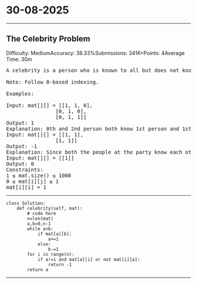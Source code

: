 # 30-08-2025
---
## The Celebrity Problem
Difficulty: MediumAccuracy: 38.33%Submissions: 341K+Points: 4Average Time: 30m
<pre>
A celebrity is a person who is known to all but does not know anyone at a party. A party is being organized by some people. A square matrix mat[][] of size n*n is used to represent people at the party such that if an element of row i and column j is set to 1 it means ith person knows jth person. You need to return the index of the celebrity in the party, if the celebrity does not exist, return -1.

Note: Follow 0-based indexing.

Examples:

Input: mat[][] = [[1, 1, 0],
                [0, 1, 0],
                [0, 1, 1]]
Output: 1
Explanation: 0th and 2nd person both know 1st person and 1st person does not know anyone. Therefore, 1 is the celebrity person.
Input: mat[][] = [[1, 1], 
                [1, 1]]
Output: -1
Explanation: Since both the people at the party know each other. Hence none of them is a celebrity person.
Input: mat[][] = [[1]]
Output: 0
Constraints:
1 ≤ mat.size() ≤ 1000
0 ≤ mat[i][j] ≤ 1
mat[i][i] = 1
</pre>

---
```
class Solution:
    def celebrity(self, mat):
        # code here
        n=len(mat)
        a,b=0,n-1
        while a<b:
            if mat[a][b]:
                a+=1
            else:
                b-=1
        for i in range(n):
            if a!=i and mat[a][i] or not mat[i][a]:
                return -1
        return a

```
---
